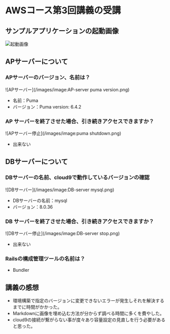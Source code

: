 # AWSコース第3回講義の受講

## サンプルアプリケーションの起動画像
![起動画像](/images/image:fruits.png)
## APサーバーについて

### APサーバーのバージョン、名前は？
![APサーバー](/images/image:AP-server puma version.png)
* 名前：Puma
* バージョン：Puma version: 6.4.2 

### AP サーバーを終了させた場合、引き続きアクセスできますか？　
![APサーバー停止](/images/image:puma shutdown.png)
* 出来ない

## DBサーバーについて

### DBサーバーの名前、cloud9で動作しているバージョンの確認
![DBサーバー](/images/image:DB-server mysql.png)
* DBサーバーの名前：mysql
* バージョン：8.0.36

### DB サーバーを終了させた場合、引き続きアクセスできますか？
![DBサーバー停止](/images/image:DB-server stop.png)
* 出来ない

### Railsの構成管理ツールの名前は？
* Bundler 

## 講義の感想

* 環境構築で指定のバージョンに変更できないエラーが発生しそれを解決するまでに時間がかかった。
* Markdownに画像を埋め込む方法が分からず調べる時間に多くを費やした。
* cloud9の接続が繋がらない事が度々あり容量設定の見直しを行う必要があると思った。